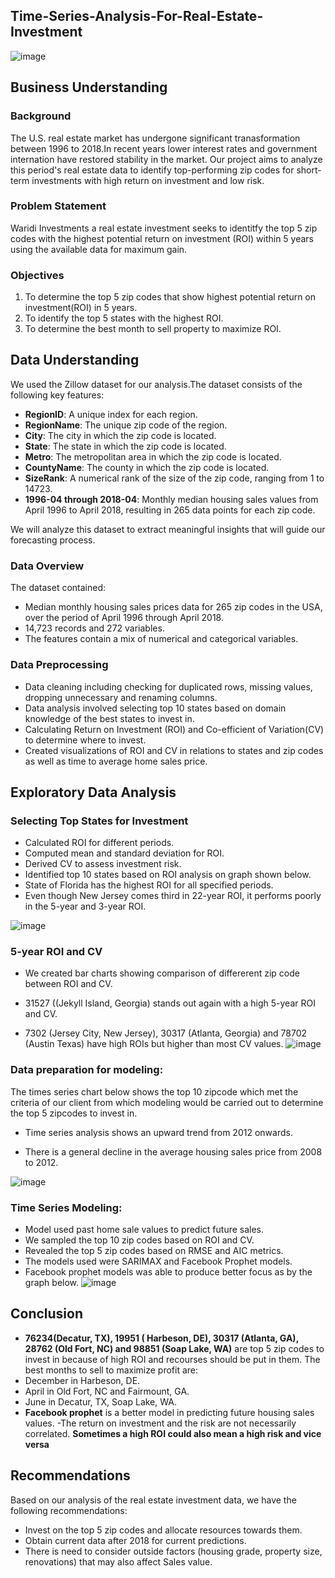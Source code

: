 ## Time-Series-Analysis-For-Real-Estate-Investment

![image](https://github.com/Karapia3/Time-Series-Analysis-for-Zillow-Real-Estate-Price-Prediction/assets/128484473/81007611-e32a-4612-840c-1aa00a3836dc)

## Business Understanding <a name="business-understanding"></a>

### Background <a name="background"></a>
The U.S. real estate market has undergone significant tranasformation between 1996 to 2018.In recent years lower interest rates and government internation have restored stability in the market. Our project aims to analyze this period's real estate data to identify top-performing zip codes for short-term investments with high return on investment and low risk.

### Problem Statement <a name="problem-statement"></a>
Waridi Investments a real estate investment seeks to identitfy the top 5 zip codes with the highest potential return on investment (ROI) within 5 years using the available data for maximum gain.

### Objectives <a name="objectives"></a>
1. To determine the top 5 zip codes that show highest potential return on investment(ROI) in 5 years.
2. To identify the top 5 states with the highest ROI.
3. To determine the best month to sell property to maximize ROI.

## Data Understanding <a name="data-understanding"></a>

We used the Zillow dataset for our analysis.The dataset consists of the following key features:

- **RegionID**: A unique index for each region.
- **RegionName**: The unique zip code of the region.
- **City**: The city in which the zip code is located.
- **State**: The state in which the zip code is located.
- **Metro**: The metropolitan area in which the zip code is located.
- **CountyName**: The county in which the zip code is located.
- **SizeRank**: A numerical rank of the size of the zip code, ranging from 1 to 14723.
- **1996-04 through 2018-04**: Monthly median housing sales values from April 1996 to April 2018, resulting in 265 data points for each zip code.

We will analyze this dataset to extract meaningful insights that will guide our forecasting process.

### Data Overview <a name="data-overview"></a>
The dataset contained:
- Median monthly housing sales prices data for 265 zip codes in the USA, 
  over the period of April 1996 through April 2018.
- 14,723 records and 272 variables. 
- The features contain a mix of numerical and categorical variables. 


### Data Preprocessing <a name="data-preprocessing"></a>
- Data cleaning including checking for duplicated rows,  missing values, dropping unnecessary and renaming columns.
- Data analysis involved selecting top 10 states based on domain knowledge of the best states to invest in.
- Calculating Return on Investment (ROI) and Co-efficient of       Variation(CV) to determine where to invest.
- Created visualizations of ROI and CV in relations to states and zip codes as well as time to average home sales price.


## Exploratory Data Analysis <a name="exploratory-data-analysis"></a>

### Selecting Top States for Investment <a name="selecting-top-states-for-investment"></a>
- Calculated ROI for different periods.
- Computed mean and standard deviation for ROI.
- Derived CV to assess investment risk.
- Identified top 10 states based on ROI analysis on graph shown below.
- State of Florida has the highest ROI for all specified periods.
- Even though New Jersey comes third in 22-year ROI, it performs poorly in the 5-year and 3-year ROI.

![image](https://github.com/Karapia3/Time-Series-Analysis-for-Zillow-Real-Estate-Price-Prediction/assets/128484473/89bfa18b-4616-4931-aa2f-25a622dc3ec2)


### 5-year ROI and CV <a name="visualizing-roi-and-cv"></a>
- We created bar charts showing comparison of differerent zip code between ROI and CV.
- 31527 ((Jekyll Island, Georgia) stands out again with a high 5-year ROI and CV.

- 7302 (Jersey City, New Jersey), 30317 (Atlanta, Georgia) and 78702 (Austin Texas) have high ROIs but higher than most CV values.
![image](https://github.com/Karapia3/Time-Series-Analysis-for-Zillow-Real-Estate-Price-Prediction/assets/128484473/edafbe43-7e36-490a-a651-d60cbd828063)



### Data preparation for modeling:
The times series chart below shows the top 10 zipcode which met the criteria of our client from which modeling would be carried out to determine the top 5 zipcodes to invest in. 

- Time series analysis shows an upward trend from 2012  onwards. 

- There is a general decline in the average housing sales price from 2008 to 2012.
  
![image](https://github.com/Karapia3/Time-Series-Analysis-for-Zillow-Real-Estate-Price-Prediction/assets/128484473/182cf373-cadd-44b1-8c20-2705bd65007c)


### Time Series Modeling:
- Model used past home sale values to predict future sales.
- We sampled the top 10 zip codes based on ROI and CV.
- Revealed the top 5 zip codes based on RMSE and AIC metrics.
- The models used were SARIMAX and Facebook Prophet models.
- Facebook prophet models was able to produce better focus as by the graph below.
![image](https://github.com/Karapia3/Time-Series-Analysis-for-Zillow-Real-Estate-Price-Prediction/assets/128484473/144a41c1-2d79-436b-aa5d-b87dd4117f66)



## Conclusion <a name="conclusion"></a>
- **76234(Decatur, TX), 19951 ( Harbeson, DE), 30317 (Atlanta, GA), 28762 (Old Fort, NC)  and 98851 (Soap Lake, WA)**  are top 5 zip codes to invest in because of high ROI and recourses should be put in them.
The best months to sell to maximize profit are:
- December in Harbeson, DE.   
- April in Old Fort, NC and Fairmount, GA.
- June in Decatur, TX, Soap Lake, WA.
- **Facebook prophet** is a better model in predicting future housing 
  sales values.
-The return on investment and the risk are not necessarily correlated. 
 **Sometimes a high ROI could also mean a high risk and vice versa**


## Recommendations

Based on our analysis of the real estate investment data, we have the following recommendations:

- Invest on the top 5 zip codes and allocate resources towards them.
- Obtain current data after 2018 for current predictions.
- There is need to consider outside factors (housing grade, property size, 
  renovations) that may also affect Sales value.




```python
